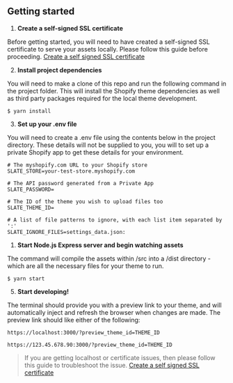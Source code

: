## Getting started
1. **Create a self-signed SSL certificate**

Before getting started, you will need to have created a self-signed SSL certificate to serve your assets locally. Please follow this guide before proceeding. [Create a self signed SSL certificate](https://github.com/Shopify/slate/wiki/4.-Create-a-self-signed-SSL-certificate)

2. **Install project dependencies**

You will need to make a clone of this repo and run the following command in the project folder. This will install the Shopify theme dependencies as well as third party packages required for the local theme development.

`$ yarn install`

3. **Set up your .env file**

You will need to create a .env file using the contents below in the project directory. These details will not be supplied to you, you will to set up a private Shopify app to get these details for your environment.

```
# The myshopify.com URL to your Shopify store 
SLATE_STORE=your-test-store.myshopify.com

# The API password generated from a Private App 
SLATE_PASSWORD=

# The ID of the theme you wish to upload files too
SLATE_THEME_ID=

# A list of file patterns to ignore, with each list item separated by ':' 
SLATE_IGNORE_FILES=settings_data.json:
```

1. **Start Node.js Express server and begin watching assets**

The command will compile the assets within /src into a /dist directory - which are all the necessary files for your theme to run.

`$ yarn start`

5. **Start developing!**

The terminal should provide you with a preview link to your theme, and will automatically inject and refresh the browser when changes are made. The preview link should like either of the following:

`https://localhost:3000/?preview_theme_id=THEME_ID`

`https://123.45.678.90:3000/?preview_theme_id=THEME_ID` 

> If you are getting localhost or certificate issues, then please follow this guide to troubleshoot the issue. [Create a self signed SSL certificate](https://github.com/Shopify/slate/wiki/4.-Create-a-self-signed-SSL-certificate)